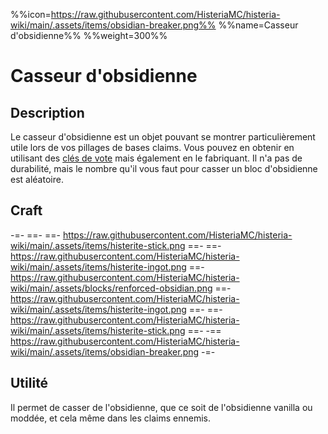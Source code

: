 %%icon=https://raw.githubusercontent.com/HisteriaMC/histeria-wiki/main/.assets/items/obsidian-breaker.png%%
%%name=Casseur d'obsidienne%%
%%weight=300%%

# Casseur d'obsidienne

## Description
Le casseur d'obsidienne est un objet pouvant se montrer particulièrement utile lors de vos pillages de bases claims. Vous pouvez en obtenir en utilisant des [clés de vote](https://histeria.fr/wiki/objets/vote-key) mais également en le fabriquant. Il n'a pas de durabilité, mais le nombre qu'il vous faut pour casser un bloc d'obsidienne est aléatoire.

## Craft
-=-
 ==- 
 ==- https://raw.githubusercontent.com/HisteriaMC/histeria-wiki/main/.assets/items/histerite-stick.png
 ==- 
 ==- https://raw.githubusercontent.com/HisteriaMC/histeria-wiki/main/.assets/items/histerite-ingot.png
 ==- https://raw.githubusercontent.com/HisteriaMC/histeria-wiki/main/.assets/blocks/renforced-obsidian.png
 ==- https://raw.githubusercontent.com/HisteriaMC/histeria-wiki/main/.assets/items/histerite-ingot.png
 ==- 
 ==- https://raw.githubusercontent.com/HisteriaMC/histeria-wiki/main/.assets/items/histerite-stick.png
 ==- 
 -== https://raw.githubusercontent.com/HisteriaMC/histeria-wiki/main/.assets/items/obsidian-breaker.png
-=-

## Utilité 
Il permet de casser de l'obsidienne, que ce soit de l'obsidienne vanilla ou moddée, et cela même dans les claims ennemis. 
